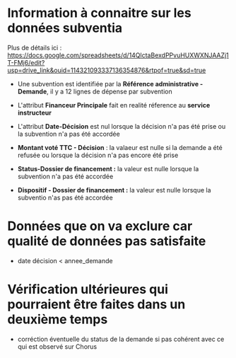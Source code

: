 # Information à connaitre sur les données subventia
Plus de détails ici : https://docs.google.com/spreadsheets/d/14QlctaBexdPPvuHUXWXNJAAZj1T-FMj6/edit?usp=drive_link&ouid=114321093337136354876&rtpof=true&sd=true

- Une subvention est identifiée par la **Référence administrative - Demande**, il y a 12 lignes de dépense par subvention 

- L'attribut **Financeur Principale** fait en realité réference au **service instructeur**

- L'attribut **Date-Décision** est nul lorsque la décision n'a pas été prise ou la subvention n'a pas été accordée 

- **Montant voté TTC - Décision** : la valaeur est nulle si la demande a été refusée ou lorsque la décision n'a pas encore été prise

- **Status-Dossier de financement :** la valeur est nulle lorsque la subvention n'a pas été accordée

- **Dispositif - Dossier de financement :** la valeur est nulle lorsque la subventio n'as pas été accordée

# Données que on va exclure car qualité de données pas satisfaite 

- date décision < annee_demande

# Vérification ultérieures qui pourraient être faites dans un deuxième temps

- corréction éventuelle du status de la demande si pas cohérent avec ce qui est observé sur Chorus